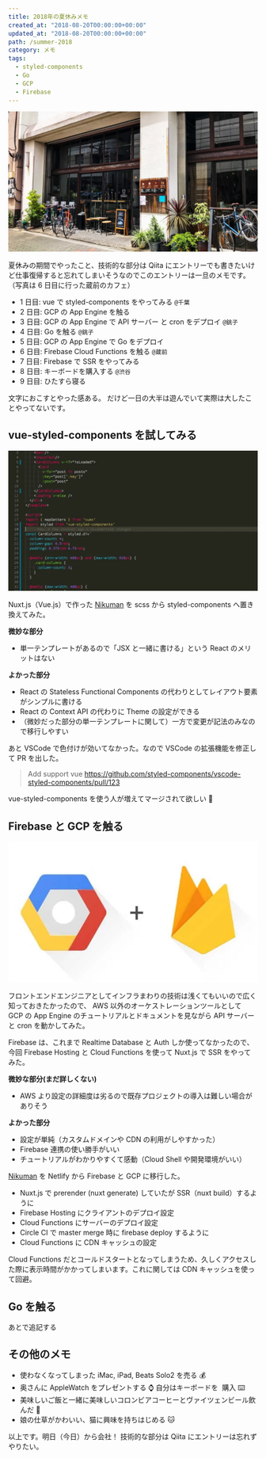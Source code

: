 ```yaml
---
title: 2018年の夏休みメモ
created_at: "2018-08-20T00:00:00+00:00"
updated_at: "2018-08-20T00:00:00+00:00"
path: /summer-2018
category: メモ
tags:
  - styled-components
  - Go
  - GCP
  - Firebase
---
```


![](image.webp)

夏休みの期間でやったこと、技術的な部分は Qiita にエントリーでも書きたいけど仕事復帰すると忘れてしまいそうなのでこのエントリーは一旦のメモです。（写真は 6 日目に行った蔵前のカフェ）

- 1 日目: vue で styled-components をやってみる `@千葉`
- 2 日目: GCP の App Engine を触る
- 3 日目: GCP の App Engine で API サーバー と cron をデプロイ `@銚子`
- 4 日目: Go を触る `@銚子`
- 5 日目: GCP の App Engine で Go をデプロイ
- 6 日目: Firebase Cloud Functions を触る `@蔵前`
- 7 日目: Firebase で SSR をやってみる
- 8 日目: キーボードを購入する `@渋谷`
- 9 日目: ひたすら寝る

文字におこすとやった感ある。
だけど一日の大半は遊んでいて実際は大したことやってないです。

<!--more-->

## vue-styled-components を試してみる

![](image2.webp)

Nuxt.js（Vue.js）で作った [Nikuman](https://nikuman.jaxx2104.info/) を scss から styled-components へ置き換えてみた。

**微妙な部分**

- 単一テンプレートがあるので「JSX と一緒に書ける」という React のメリットはない

**よかった部分**

- React の Stateless Functional Components の代わりとしてレイアウト要素がシンプルに書ける
- React の Context API の代わりに Theme の設定ができる
- （微妙だった部分の単一テンプレートに関して）一方で変更が記法のみなので移行しやすい

あと VSCode で色付けが効いてなかった。なので VSCode の拡張機能を修正して PR を出した。

> Add support vue
> https://github.com/styled-components/vscode-styled-components/pull/123

vue-styled-components を使う人が増えてマージされて欲しい 🙏

## Firebase と GCP を触る

![](image3.webp)

フロントエンドエンジニアとしてインフラまわりの技術は浅くてもいいので広く知っておきたかったので、 AWS 以外のオーケストレーションツールとして GCP の App Engine のチュートリアルとドキュメントを見ながら API サーバーと cron を動かしてみた。

Firebase は、これまで Realtime Database と Auth しか使ってなかったので、
今回 Firebase Hosting と Cloud Functions を使って Nuxt.js で SSR をやってみた。

**微妙な部分(まだ詳しくない)**

- AWS より設定の詳細度は劣るので既存プロジェクトの導入は難しい場合がありそう

**よかった部分**

- 設定が単純（カスタムドメインや CDN の利用がしやすかった）
- Firebase 連携の使い勝手がいい
- チュートリアルがわかりやすくて感動（Cloud Shell や開発環境がいい）

[Nikuman](https://nikuman.jaxx2104.info/) を Netlify から Firebase と GCP に移行した。

- Nuxt.js で prerender (nuxt generate) していたが SSR（nuxt build）するように
- Firebase Hosting にクライアントのデプロイ設定
- Cloud Functions にサーバーのデプロイ設定
- Circle CI で master merge 時に firebase deploy するように
- Cloud Functions に CDN キャッシュの設定

Cloud Functions だとコールドスタートとなってしまうため、久しくアクセスした際に表示時間がかかってしまいます。これに関しては CDN キャッシュを使って回避。

## Go を触る

あとで追記する

## その他のメモ

- 使わなくなってしまった iMac, iPad, Beats Solo2 を売る 💰
- 奥さんに AppleWatch をプレゼントする ⌚ 自分はキーボードを ️ 購入 ⌨️
- 美味しいご飯と一緒に美味しいコロンビアコーヒーとヴァイツェンビール飲んだ 🍺
- 娘の仕草がかわいい、猫に興味を持ちはじめる 🐱

以上です。明日（今日）から会社！
技術的な部分は Qiita にエントリーは忘れずやりたい。
